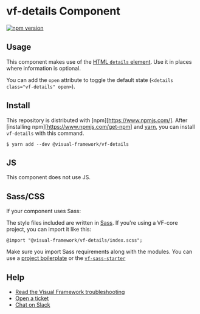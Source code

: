 # vf-details Component

[![npm version](https://badge.fury.io/js/%40visual-framework%2Fvf-details.svg)](https://badge.fury.io/js/%40visual-framework%2Fvf-details)

## Usage

This component makes use of the [HTML `details` element](https://developer.mozilla.org/en-US/docs/Web/HTML/Element/details#attr-open). Use it in places where information is optional.

You can add the `open` attribute to toggle the default state (`<details class="vf-details" open>`).

## Install

This repository is distributed with [npm][https://www.npmjs.com/]. After [installing npm][https://www.npmjs.com/get-npm] and [yarn](https://classic.yarnpkg.com/en/docs/install), you can install `vf-details` with this command.

```
$ yarn add --dev @visual-framework/vf-details
```

## JS

This component does not use JS.

## Sass/CSS

If your component uses Sass:

The style files included are written in [Sass](https://sass-lang.com/). If you're using a VF-core project, you can import it like this:

```
@import "@visual-framework/vf-details/index.scss";
```

Make sure you import Sass requirements along with the modules. You can use a [project boilerplate](https://visual-framework.github.io/vf-core/building/) or the [`vf-sass-starter`](https://visual-framework.github.io/vf-core/components/vf-sass-starter/)

## Help

- [Read the Visual Framework troubleshooting](https://visual-framework.github.io/vf-welcome/troubleshooting/)
- [Open a ticket](https://github.com/visual-framework/vf-core/issues)
- [Chat on Slack](https://join.slack.com/t/visual-framework/shared_invite/enQtNDAxNzY0NDg4NTY0LWFhMjEwNGY3ZTk3NWYxNWVjOWQ1ZWE4YjViZmY1YjBkMDQxMTNlNjQ0N2ZiMTQ1ZTZiMGM4NjU5Y2E0MjM3ZGQ)
